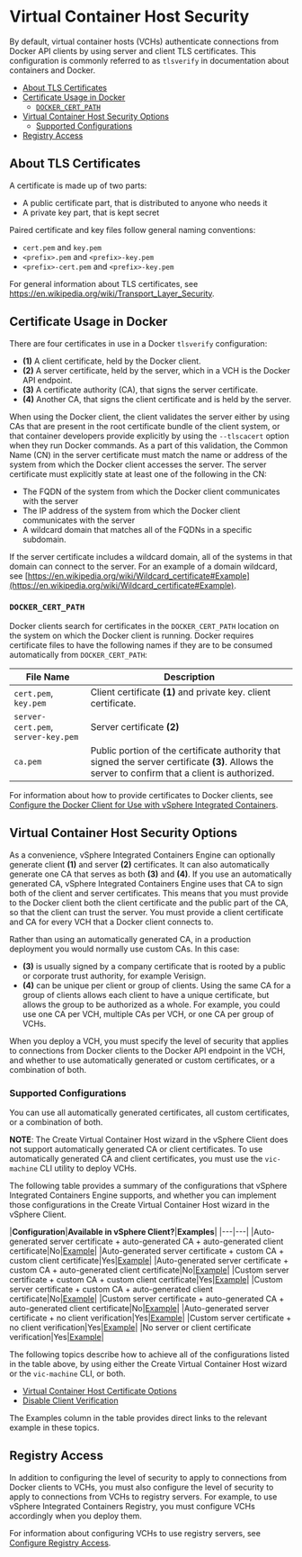 # Virtual Container Host Security #

By default, virtual container hosts (VCHs) authenticate connections from Docker API clients by using server and client TLS certificates. This configuration is commonly referred to as `tlsverify` in documentation about containers and Docker. 

- [About TLS Certificates](#about_tls)
- [Certificate Usage in Docker](#docker_certs)
  - [`DOCKER_CERT_PATH`](#dockercertpath)
- [Virtual Container Host Security Options](#vch_tlsoptions)
  - [Supported Configurations](#configs)
- [Registry Access](#registry) 

## About TLS Certificates <a id="about_tls"></a>

A certificate is made up of two parts:

- A public certificate part, that is distributed to anyone who needs it
- A private key part, that is kept secret

Paired certificate and key files follow general naming conventions:

- `cert.pem` and `key.pem`
- `<prefix>.pem` and `<prefix>-key.pem`
- `<prefix>-cert.pem` and `<prefix>-key.pem`

For general information about TLS certificates, see https://en.wikipedia.org/wiki/Transport_Layer_Security.

## Certificate Usage in Docker <a id="docker_certs"></a>

There are four certificates in use in a Docker `tlsverify` configuration:

- **(1)** A client certificate, held by the Docker client.
- **(2)** A server certificate, held by the server, which in a VCH is the Docker API endpoint.
- **(3)** A certificate authority (CA), that signs the server certificate.
- **(4)** Another CA, that signs the client certificate and is held by the server.

When using the Docker client, the client validates the server either by using CAs that are present in the root certificate bundle of the client system, or that container developers provide explicitly by using the `--tlscacert` option when they run Docker commands. As a part of this validation, the Common Name (CN) in the server certificate must match the name or address of the system from which the Docker client accesses the server. The server certificate must explicitly state at least one of the following in the CN:

- The FQDN of the system from which the Docker client communicates with the server
- The IP address of the system from which the Docker client communicates  with the server
- A wildcard domain that matches all of the FQDNs in a specific subdomain. 

If the server certificate includes a wildcard domain, all of the systems in that domain can connect to the server. For an example of a domain wildcard, see [https://en.wikipedia.org/wiki/Wildcard_certificate#Example](https://en.wikipedia.org/wiki/Wildcard_certificate#Example).

### `DOCKER_CERT_PATH` <a id="dockercertpath"></a>

Docker clients search for certificates in the `DOCKER_CERT_PATH` location on the system on which the Docker client is running. Docker requires certificate files to have the following names if they are to be  consumed automatically from `DOCKER_CERT_PATH`:

|**File Name**|**Description**|
|---|---|
|`cert.pem`, `key.pem`|Client certificate **(1)** and private key. client certificate.|
|`server-cert.pem`, `server-key.pem`|Server certificate **(2)**|
|`ca.pem`|Public portion of the certificate authority that signed the server certificate **(3)**. Allows the server to confirm that a client is authorized.|

For information about how to provide certificates to Docker clients, see [Configure the Docker Client for Use with vSphere Integrated Containers](../vic_app_dev/configure_docker_client.md).

## Virtual Container Host Security Options <a id="vch_tlsoptions"></a>

As a convenience, vSphere Integrated Containers Engine can optionally generate client **(1)** and server **(2)** certificates. It can also  automatically generate one CA that serves as both **(3)** and **(4)**. If you use an automatically generated CA, vSphere Integrated Containers Engine uses that CA to sign both of the client and server certificates. This means that you must provide to the Docker client both the client certificate and the public part of the CA, so that the client can trust the server. You must provide a client certificate and CA for every VCH that a Docker client connects to.

Rather than using an automatically generated CA, in a production deployment you would normally use custom CAs. In this case:

- **(3)** is usually signed by a company certificate that is rooted by a public or corporate trust authority, for example Verisign. 
- **(4)** can be unique per client or group of clients. Using the same CA for a group of clients allows each client to have a unique certificate, but allows the group to be authorized as a whole. For example, you could use one CA per VCH, multiple CAs per VCH, or one CA per group of VCHs.

When you deploy a VCH, you must specify the level of security that applies to connections from Docker clients to the Docker API endpoint in the VCH, and whether to use automatically generated or custom certificates, or a combination of both. 
 
### Supported Configurations <a id="configs"></a>

You can use all automatically generated certificates, all custom certificates, or a combination of both. 

**NOTE**: The Create Virtual Container Host wizard in the vSphere Client does not support automatically generated CA or client certificates. To use automatically generated CA and client certificates, you must use the `vic-machine` CLI utility to deploy VCHs.

The following table provides a summary of the configurations that vSphere Integrated Containers Engine supports, and whether you can implement those configurations in the Create Virtual Container Host wizard in the vSphere Client.

|**Configuration**|**Available in vSphere Client?**|**Examples**|
|---|---|
|Auto-generated server certificate + auto-generated CA + auto-generated client certificate|No|[Example](vch_cert_options.md#full-auto)|
|Auto-generated server certificate + custom CA + custom client certificate|Yes|[Example](vch_cert_options.md#auto-server)|
|Auto-generated server certificate + custom CA + auto-generated client certificate|No|[Example](vch_cert_options.md#auto-server-client-custom-ca)|
|Custom server certificate + custom CA + custom client certificate|Yes|[Example](vch_cert_options.md#all-custom)|
|Custom server certificate + custom CA + auto-generated client certificate|No|[Example](vch_cert_options.md#custom-server-ca)|
|Custom server certificate + auto-generated CA + auto-generated client certificate|No|[Example](vch_cert_options.md#custom-server-auto-client-ca)|
|Auto-generated server certificate + no client verification|Yes|[Example](tls_unrestricted.md#)|
|Custom server certificate + no client verification|Yes|[Example](tls_unrestricted.md#)|
|No server or client certificate verification|Yes|[Example](tls_unrestricted.md#)|

The following topics describe how to achieve all of the configurations listed in the table above, by using either the Create Virtual Container Host wizard or the `vic-machine` CLI, or both. 

- [Virtual Container Host Certificate Options](vch_cert_options.md)
- [Disable Client Verification](tls_unrestricted.md)

The Examples column in the table provides direct links to the relevant example in these topics.

## Registry Access <a id="registry"></a>

In addition to configuring the level of security to apply to connections from Docker clients to VCHs, you must also configure the level of security to apply to connections from VCHs to registry servers. For example, to use vSphere Integrated Containers Registry, you must configure VCHs accordingly when you deploy them. 

For information about configuring VCHs to use registry servers, see [Configure Registry Access](vch_registry.md).